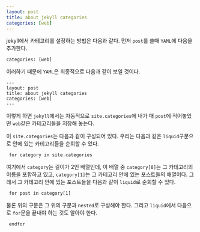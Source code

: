 ```yaml
---
layout: post
title: about jekyll categories
categories: [web]
---
```


jekyll에서 카테고리를 설정하는 방법은 다음과 같다. 먼저 `post`를 쓸때 `YAML`에 다음을 추가한다. 

```
categories: [web]
```

이러하기 때문에 `YAML`은 최종적으로 다음과 같이 보일 것이다.

```
---
layout: post
title: about jekyll categories
categories: [web]
---
```

이렇게 하면 `jekyll`에서는 자동적으로 `site.categories`에 내가 매 `post`에 적어놓았떤 `web`같은 카테고리들을 저장해 놓는다.

이 `site.categories`는 다음과 같이 구성되어 있다. 우리는 다음과 같은 `liquid`구문으로 안에 있는 카테고리들을 순회할 수 있다.

```
 for category in site.categories 
```

여기에서 `category`는 길이가 2인 배열인데, 이 배열 중 `category[0]`는 그 카테고리의 이름을 포함하고 있고, `category[1]`는 그 카테고리 안에 있는 포스트들의 배열이다. 그래서 그 카테고리 안에 있는 포스트들을 다음과 같이 `liquid`로 순회할 수 있다.

```
 for post in category[1] 
```

물론 위의 구문은 그 위의 구문과 `nested`로 구성해야 한다. 그리고 `liquid`에서 다음으로 `for`문을 끝내야 하는 것도 알아야 한다.

```
 endfor 
```

